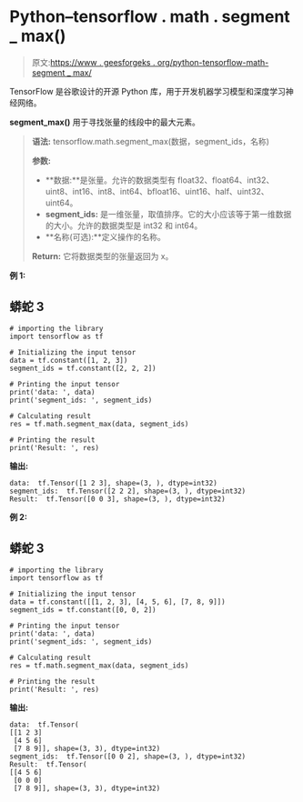 # Python–tensorflow . math . segment _ max()

> 原文:[https://www . geesforgeks . org/python-tensorflow-math-segment _ max/](https://www.geeksforgeeks.org/python-tensorflow-math-segment_max/)

TensorFlow 是谷歌设计的开源 Python 库，用于开发机器学习模型和深度学习神经网络。

**segment_max()** 用于寻找张量的线段中的最大元素。

> **语法:** tensorflow.math.segment_max(数据，segment_ids，名称)
> 
> **参数:**
> 
> *   **数据:**是张量。允许的数据类型有 float32、float64、int32、uint8、int16、int8、int64、bfloat16、uint16、half、uint32、uint64。
> *   **segment_ids:** 是一维张量，取值排序。它的大小应该等于第一维数据的大小。允许的数据类型是 int32 和 int64。
> *   **名称(可选):**定义操作的名称。
> 
> **Return:** 它将数据类型的张量返回为 x。

**例 1:**

## 蟒蛇 3

```
# importing the library
import tensorflow as tf

# Initializing the input tensor
data = tf.constant([1, 2, 3])
segment_ids = tf.constant([2, 2, 2])

# Printing the input tensor
print('data: ', data)
print('segment_ids: ', segment_ids)

# Calculating result
res = tf.math.segment_max(data, segment_ids)

# Printing the result
print('Result: ', res)
```

**输出:**

```
data:  tf.Tensor([1 2 3], shape=(3, ), dtype=int32)
segment_ids:  tf.Tensor([2 2 2], shape=(3, ), dtype=int32)
Result:  tf.Tensor([0 0 3], shape=(3, ), dtype=int32)

```

**例 2:**

## 蟒蛇 3

```
# importing the library
import tensorflow as tf

# Initializing the input tensor
data = tf.constant([[1, 2, 3], [4, 5, 6], [7, 8, 9]])
segment_ids = tf.constant([0, 0, 2])

# Printing the input tensor
print('data: ', data)
print('segment_ids: ', segment_ids)

# Calculating result
res = tf.math.segment_max(data, segment_ids)

# Printing the result
print('Result: ', res)
```

**输出:**

```
data:  tf.Tensor(
[[1 2 3]
 [4 5 6]
 [7 8 9]], shape=(3, 3), dtype=int32)
segment_ids:  tf.Tensor([0 0 2], shape=(3, ), dtype=int32)
Result:  tf.Tensor(
[[4 5 6]
 [0 0 0]
 [7 8 9]], shape=(3, 3), dtype=int32)
```